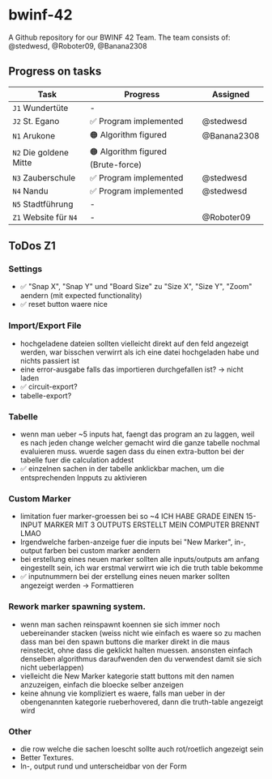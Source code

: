 # bwinf-42

A Github repository for our BWINF 42 Team.
The team consists of: @stedwesd, @Roboter09, @Banana2308

## Progress on tasks

| Task | Progress | Assigned
|-|-|-
| `J1` Wundertüte        | - |
| `J2` St. Egano         | ✅ Program implemented | @stedwesd
| `N1` Arukone           | 🟠 Algorithm figured | @Banana2308
| `N2` Die goldene Mitte | 🟠 Algorithm figured (Brute-force) |
| `N3` Zauberschule      | ✅ Program implemented | @stedwesd
| `N4` Nandu             | ✅ Program implemented| @stedwesd
| `N5` Stadtführung      | - | 
| `Z1` Website für `N4`  | - | @Roboter09

## ToDos Z1

### Settings
- ✅ "Snap X", "Snap Y" und "Board Size" zu "Size X", "Size Y", "Zoom" aendern (mit expected functionality)
- ✅ reset button waere nice

### Import/Export File
- hochgeladene dateien sollten vielleicht direkt auf den feld angezeigt werden, war bisschen verwirrt als ich eine datei hochgeladen habe und nichts passiert ist
- eine error-ausgabe falls das importieren durchgefallen ist? -> nicht laden
- ✅ circuit-export?
- tabelle-export?

### Tabelle
- wenn man ueber ~5 inputs hat, faengt das program an zu laggen, weil es nach jeden change welcher gemacht wird die ganze tabelle nochmal evaluieren muss. wuerde sagen dass du einen extra-button bei der tabelle fuer die calculation addest
- ✅ einzelnen sachen in der tabelle anklickbar machen, um die entsprechenden Inpputs zu aktivieren

### Custom Marker
- limitation fuer marker-groessen bei so ~4  ICH HABE GRADE EINEN 15-INPUT MARKER MIT 3 OUTPUTS ERSTELLT MEIN COMPUTER BRENNT LMAO
- Irgendwelche farben-anzeige fuer die inputs bei "New Marker", in-, output farben bei custom marker aendern
- bei erstellung eines neuen marker sollten alle inputs/outputs am anfang eingestellt sein, ich war erstmal verwirrt wie ich die truth table bekomme
- ✅ inputnummern bei der erstellung eines neuen marker sollten angezeigt werden
    -> Formattieren

### Rework marker spawning system.
- wenn man sachen reinspawnt koennen sie sich immer noch uebereinander stacken (weiss nicht wie einfach es waere so zu machen dass man bei den spawn buttons die marker direkt in die maus reinsteckt, ohne dass die geklickt halten muessen. ansonsten einfach denselben algorithmus daraufwenden den du verwendest damit sie sich nicht ueberlappen)
- vielleicht die New Marker kategorie statt buttons mit den namen anzuzeigen, einfach die bloecke selber anzeigen
- keine ahnung vie kompliziert es waere, falls man ueber in der obengenannten kategorie rueberhovered, dann die truth-table angezeigt wird

### Other
- die row welche die sachen loescht sollte auch rot/roetlich angezeigt sein
- Better Textures.
- In-, output rund und unterscheidbar von der Form
